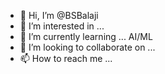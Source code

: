 - 👋 Hi, I’m @BSBalaji
- 👀 I’m interested in ...
- 🌱 I’m currently learning ... AI/ML 
- 💞️ I’m looking to collaborate on ... 
- 📫 How to reach me ...

<!---
BSBalaji/BSBalaji is a ✨ special ✨ repository because its `README.md` (this file) appears on your GitHub profile.
You can click the Preview link to take a look at your changes.
--->

